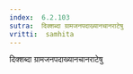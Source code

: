 ```yaml
---
index:  6.2.103
sutra:  दिक्शब्दा ग्रामजनपदाख्यानचानराटेषु
vritti:  samhita 
---
```


दिक्शब्दा ग्रामजनपदाख्यानचानराटेषु

